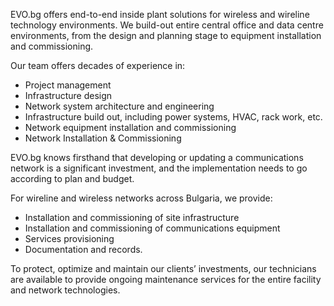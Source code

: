 EVO.bg offers end-to-end inside plant solutions for wireless and wireline technology environments. We build-out entire central office and data centre environments, from the design and planning stage to equipment installation and commissioning.

Our team offers decades of experience in:

* Project management
* Infrastructure design
* Network system architecture and engineering
* Infrastructure build out, including power systems, HVAC, rack work, etc.
* Network equipment installation and commissioning
* Network Installation & Commissioning

EVO.bg knows firsthand that developing or updating a communications network is a significant investment, and the implementation needs to go according to plan and budget.

For wireline and wireless networks across Bulgaria, we provide:

* Installation and commissioning of site infrastructure
* Installation and commissioning of communications equipment
* Services provisioning
* Documentation and records.

To protect, optimize and maintain our clients’ investments, our technicians are available to provide ongoing maintenance services for the entire facility and network technologies.